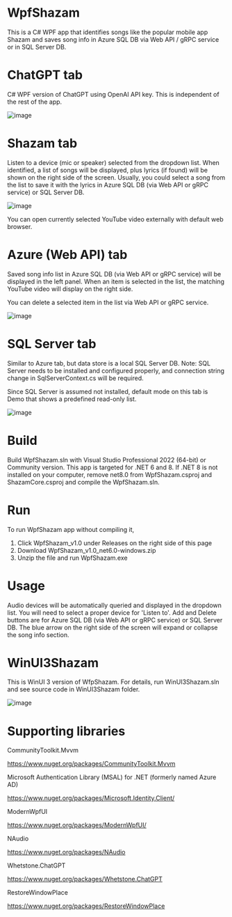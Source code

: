 # WpfShazam
This is a C# WPF app that identifies songs like the popular mobile app Shazam and saves song info in Azure SQL DB via Web API / gRPC service or in SQL Server DB. 

# ChatGPT tab
C# WPF version of ChatGPT using OpenAI API key. This is independent of the rest of the app.

![image](https://github.com/psun247/ShazamDesk/assets/31531761/612c1854-f299-4321-850e-7b78513f3803)

# Shazam tab
Listen to a device (mic or speaker) selected from the dropdown list.  When identified, a list of songs will be displayed, plus lyrics (if found) will be shown on the right side of the screen.  Usually, you could select a song from the list to save it with the lyrics in Azure SQL DB (via Web API or gRPC service) or SQL Server DB.

![image](https://github.com/psun247/ShazamDesk/assets/31531761/3baece02-17a9-44ab-a35f-79e8205333c2)

You can open currently selected YouTube video externally with default web browser.

# Azure (Web API) tab
Saved song info list in Azure SQL DB (via Web API or gRPC service) will be displayed in the left panel. When an item is selected in the list, the matching YouTube video will display on the right side.

You can delete a selected item in the list via Web API or gRPC service.

![image](https://github.com/psun247/ShazamDesk/assets/31531761/b1708d2a-a5a8-467d-9710-294ef766ca0f)

# SQL Server tab
Similar to Azure tab, but data store is a local SQL Server DB.  Note: SQL Server needs to be installed and configured properly, and connection string change in SqlServerContext.cs will be required.

Since SQL Server is assumed not installed, default mode on this tab is Demo that shows a predefined read-only list.

![image](https://github.com/psun247/ShazamDesk/assets/31531761/fc799b1b-06b3-4402-8cb1-a0177419d990)

# Build
Build WpfShazam.sln with Visual Studio Professional 2022 (64-bit) or Community version.  This app is targeted for .NET 6 and 8. If .NET 8 is not installed on your computer, remove net8.0 from WpfShazam.csproj and ShazamCore.csproj and compile the WpfShazam.sln.

# Run
To run WpfShazam app without compiling it,
1. Click WpfShazam_v1.0 under Releases on the right side of this page
2. Download WpfShazam_v1.0_net6.0-windows.zip
3. Unzip the file and run WpfShazam.exe

# Usage
Audio devices will be automatically queried and displayed in the dropdown list.  You will need to select a proper device for 'Listen to'.  Add and Delete buttons are for Azure SQL DB (via Web API or gRPC service) or SQL Server DB. The blue arrow on the right side of the screen will expand or collapse the song info section.

# WinUI3Shazam
This is WinUI 3 version of WfpShazam. For details, run WinUI3Shazam.sln and see source code in WinUI3Shazam folder.

![image](https://github.com/psun247/ShazamDesk/assets/31531761/17a11527-d3b7-4ee6-939a-0d5d1c303e4b)

# Supporting libraries
CommunityToolkit.Mvvm
 
https://www.nuget.org/packages/CommunityToolkit.Mvvm

Microsoft Authentication Library (MSAL) for .NET (formerly named Azure AD)

https://www.nuget.org/packages/Microsoft.Identity.Client/
 
ModernWpfUI
 
https://www.nuget.org/packages/ModernWpfUI/

NAudio

https://www.nuget.org/packages/NAudio

Whetstone.ChatGPT

https://www.nuget.org/packages/Whetstone.ChatGPT
 
RestoreWindowPlace

https://www.nuget.org/packages/RestoreWindowPlace
